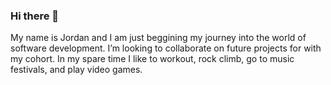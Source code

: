 ### Hi there 👋

<!--
**JordanSnyder32/JordanSnyder32** is a ✨ _special_ ✨ repository because its `README.md` (this file) appears on your GitHub profile.

Here are some ideas to get you started:

- 🔭 I’m currently working on learning the fundamentals of software development
- 🌱 I’m currently learning how to use gitHub.
- 👯 I’m looking to collaborate on future projects for with my cohort.
- 🤔 I’m looking for help with ...
- 💬 Ask me about ...
- 📫 How to reach me: ...
- 😄 Pronouns: he/him
- ⚡ Fun fact: I like to climb, game, and workout.
-->
My name is Jordan and I am just beggining my journey into the world of software development.
I’m looking to collaborate on future projects for with my cohort.
In my spare time I like to workout, rock climb, go to music festivals, and play video games.